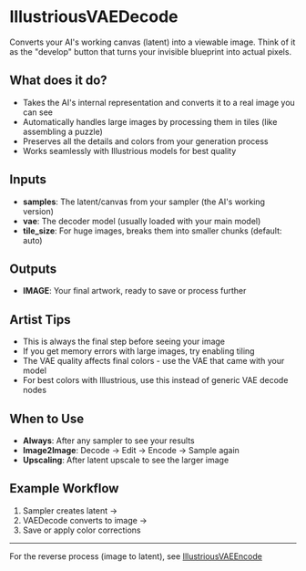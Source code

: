 # IllustriousVAEDecode

Converts your AI's working canvas (latent) into a viewable image. Think of it as the "develop" button that turns your invisible blueprint into actual pixels.

## What does it do?

- Takes the AI's internal representation and converts it to a real image you can see
- Automatically handles large images by processing them in tiles (like assembling a puzzle)
- Preserves all the details and colors from your generation process
- Works seamlessly with Illustrious models for best quality

## Inputs

- **samples**: The latent/canvas from your sampler (the AI's working version)
- **vae**: The decoder model (usually loaded with your main model)
- **tile_size**: For huge images, breaks them into smaller chunks (default: auto)

## Outputs

- **IMAGE**: Your final artwork, ready to save or process further

## Artist Tips

- This is always the final step before seeing your image
- If you get memory errors with large images, try enabling tiling
- The VAE quality affects final colors - use the VAE that came with your model
- For best colors with Illustrious, use this instead of generic VAE decode nodes

## When to Use

- **Always**: After any sampler to see your results
- **Image2Image**: Decode → Edit → Encode → Sample again
- **Upscaling**: After latent upscale to see the larger image

## Example Workflow

1. Sampler creates latent → 
2. VAEDecode converts to image → 
3. Save or apply color corrections

---
For the reverse process (image to latent), see [IllustriousVAEEncode](IllustriousVAEEncode.md)
